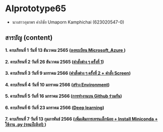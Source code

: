 # AIprototype65

* นางสาวอุมาพร คำภิชัย Umaporn Kamphichai (623020547-0)   


## สารบัญ (content)


#### 1. คาบเรียนที่ 1 วันที่ 13 ธันวาคม 2565 ([ลงทะเบียน Microsoft_Azure ](https://github.com/Umaporn19/AIprototype65/blob/main/Lecture%20%E0%B8%A7%E0%B8%B1%E0%B8%99%E0%B8%97%E0%B8%B5%E0%B9%88%2013%20%E0%B8%98%E0%B8%B1%E0%B8%99%E0%B8%A7%E0%B8%B2%E0%B8%84%E0%B8%A1%202565.pdf))

#### 2. คาบเรียนที่ 2 วันที่ 26 ธันวาคม 2565 ([คำสั่งต่าง ๆ ครั้งที่ 1](https://github.com/Umaporn19/AIprototype65/blob/main/Lecture%20%E0%B8%A7%E0%B8%B1%E0%B8%99%E0%B8%97%E0%B8%B5%E0%B9%88%2026%20%E0%B8%98%E0%B8%B1%E0%B8%99%E0%B8%A7%E0%B8%B2%E0%B8%84%E0%B8%A1%202565.pdf))

#### 3. คาบเรียนที่ 3 วันที่ 9 มกราคม 2566 ([คำสั่งต่าง ๆ ครั้งที่ 2 + คำสั่ง Screen](https://github.com/Umaporn19/AIprototype65/blob/main/Lecture-%E0%B8%A7%E0%B8%B1%E0%B8%99%E0%B8%97%E0%B8%B5%E0%B9%88-9-%E0%B8%A1%E0%B8%81%E0%B8%A3%E0%B8%B2%E0%B8%84%E0%B8%A1-2566.pdf))

#### 4. คาบเรียนที่ 4 วันที่ 10 มกราคม 2566 ([สร้าง Environment](https://github.com/Umaporn19/AIprototype65/blob/main/Lecture-%E0%B8%A7%E0%B8%B1%E0%B8%99%E0%B8%97%E0%B8%B5%E0%B9%88-10-%E0%B8%A1%E0%B8%81%E0%B8%A3%E0%B8%B2%E0%B8%84%E0%B8%A1-2566.pdf))

#### 5. คาบเรียนที่ 5 วันที่ 16 มกราคม 2566 ([การทำงานบน Github ร่วมกัน](https://github.com/Umaporn19/AIprototype65/blob/main/Lecture-%E0%B8%A7%E0%B8%B1%E0%B8%99%E0%B8%97%E0%B8%B5%E0%B9%88-16-%E0%B8%A1%E0%B8%81%E0%B8%A3%E0%B8%B2%E0%B8%84%E0%B8%A1-2566.pdf))

#### 6. คาบเรียนที่ 6 วันที่ 23 มกราคม 2566 ([Deep learning](https://github.com/Umaporn19/AIprototype65/blob/main/Lecture-%E0%B8%A7%E0%B8%B1%E0%B8%99%E0%B8%97%E0%B8%B5%E0%B9%88-23-%E0%B8%A1%E0%B8%81%E0%B8%A3%E0%B8%B2%E0%B8%84%E0%B8%A1-2566.pdf))

#### 7. คาบเรียนที่ 7 วันที่ 13 กุมภาพันธ์ 2566 ([เพิ่มเติมการเทรนเล็กน้อย + Install Miniconda + ใช้งาน .py (รอแป๊ะลิงก์) ](รอแป๊ะลิงก์))